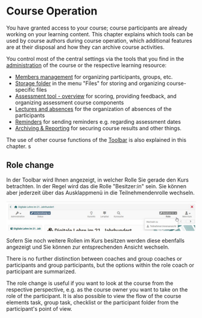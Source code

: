 # Course Operation

You have granted access to your course; course participants are already working on your learning content. This chapter explains which tools can be used by course authors during course operation, which additional features are at their disposal and how they can archive course activities. 

You control most of the central settings via the tools that you find in the [administration](Using_Course_Tools.md) of the course or the respective learning resource:

 * [Members management](Members_management.md) for organizing participants, groups, etc.
 * [Storage folder](Storage_folder.md) in the menu "Files" for storing and organizing course-specific files
 * [Assessment tool - overview](Assessment_tool_overview.md) for scoring, providing feedback, and organizing assessment course components 
 * [Lectures and absences](Lectures_and_absences.md) for the organization of absences of the participants
 * [Reminders](Course_Reminders.md) for sending reminders e.g. regarding assessment dates
 * [Archiving & Reporting](Data_archiving.md) for securing course results and other things.

The use of other course functions of the [Toolbar](Using_Additional_Course_Features.md) is also explained in this chapter.
s
## Role change
In der Toolbar wird Ihnen angezeigt, in welcher Rolle Sie gerade den Kurs betrachten. In der Regel wird das die Rolle "Besitzer:in" sein. Sie können aber jederzeit über das Ausklappmenü in die Teilnehmendenrolle wechseln. 

![Rollenwechsel](assets/Besitzer_TN.jpg)

Sofern Sie noch weitere Rollen im Kurs besitzen werden diese ebenfalls angezeigt und Sie können zur entsprechenden Ansicht wechseln.  

There is no further distinction between coaches and group coaches or participants and group participants, but the options within the role coach or participant are summarized.

The role change is useful if you want to look at the course from the respective perspective, e.g. as the course owner you want to take on the role of the participant. It is also possible to view the flow of the course elements task, group task, checklist or the participant folder from the participant's point of view.



